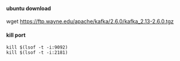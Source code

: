 #### ubuntu download
wget https://ftp.wayne.edu/apache/kafka/2.6.0/kafka_2.13-2.6.0.tgz


#### kill port
```
kill $(lsof -t -i:9092)
kill $(lsof -t -i:2181)
```
